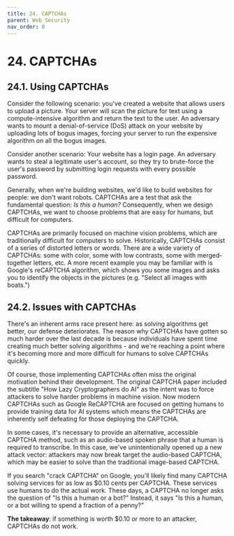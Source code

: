 ```yaml
---
title: 24. CAPTCHAs
parent: Web Security
nav_order: 8
---
```


# 24. CAPTCHAs

## 24.1. Using CAPTCHAs

Consider the following scenario: you've created a website that allows users to
upload a picture. Your server will scan the picture for text using a
compute-intensive algorithm and return the text to the user. An adversary wants
to mount a denial-of-service (DoS) attack on your website by uploading lots of
bogus images, forcing your server to run the expensive algorithm on all the
bogus images.

Consider another scenario: Your website has a login page. An adversary wants to
steal a legitimate user's account, so they try to brute-force the user's
password by submitting login requests with every possible password.

Generally, when we're building websites, we'd like to build websites for people:
we don't want robots. CAPTCHAs are a test that ask the fundamental question: _Is
this a human?_ Consequently, when we design CAPTCHAs, we want to choose problems
that are easy for humans, but difficult for computers.

CAPTCHAs are primarily focused on machine vision problems, which are
traditionally difficult for computers to solve. Historically, CAPTCHAs consist
of a series of distorted letters or words. There are a wide variety of CAPTCHAs:
some with color, some with low contrasts, some with merged-together letters,
etc. A more recent example you may be familiar with is Google's reCAPTCHA
algorithm, which shows you some images and asks you to identify the objects in
the pictures (e.g. "Select all images with boats.")

## 24.2. Issues with CAPTCHAs

There's an inherent arms race present here: as solving algorithms get better,
our defense deteriorates. The reason why CAPTCHAs have gotten so much harder
over the last decade is because individuals have spent time creating much better
solving algorithms - and we're reaching a point where it's becoming more and
more difficult for humans to solve CAPTCHAs quickly.

Of course, those implementing CAPTCHAs often miss the original motivation behind
their development. The original CAPTCHA paper included the subtitle \"How Lazy
Cryptographers do AI\" as the intent was to force attackers to solve harder
problems in machine vision. Now modern CAPTCHAs such as Google ReCAPTCHA are
focused on getting humans to provide training data for AI systems which means
the CAPTCHAs are inherently self defeating for those deploying the CAPTCHA.

In some cases, it's necessary to provide an alternative, accessible CAPTCHA
method, such as an audio-based spoken phrase that a human is required to
transcribe. In this case, we've unintentionally opened up a new attack vector:
attackers may now break target the audio-based CAPTCHA, which may be easier to
solve than the traditional image-based CAPTCHA.

If you search "crack CAPTCHA" on Google, you'll likely find many CAPTCHA solving
services for as low as $0.10 cents per CAPTCHA. These services use humans to do
the actual work. These days, a CAPTCHA no longer asks the question of \"Is this
a human or a bot?\" Instead, it says \"Is this a human, or a bot willing to
spend a fraction of a penny?\"

**The takeaway**: if something is worth $0.10 or more to an attacker, CAPTCHAs
do not work.
